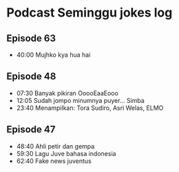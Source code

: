 # Podcast Seminggu jokes log

## Episode 63
- 40:00 Mujhko kya hua hai

## Episode 48

- 07:30 Banyak pikiran OoooEaaEooo
- 12:05 Sudah jompo minumnya puyer... Simba
- 23:40 Menampilkan: Tora Sudiro, Asri Welas, ELMO


## Episode 47
- 48:40 Ahli petir dan gempa
- 59:30 Lagu Juve bahasa indonesia
- 62:40 Fake news juventus 
